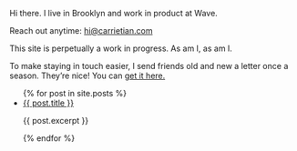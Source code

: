Hi there. I live in Brooklyn and work in product at Wave. 

Reach out anytime: hi@carrietian.com

This site is perpetually a work in progress. As am I, as am I.

To make staying in touch easier, I send friends old and new a letter once a season.
They’re nice! You can [get it here.](http://eepurl.com/giFVMv)

<ul>
  {% for post in site.posts %}
    <li>
      <a href="{{ post.permalink }}">{{ post.title }}</a>
      <p>{{ post.excerpt }}</p>
    </li>
  {% endfor %}
</ul>
